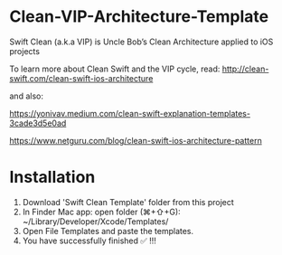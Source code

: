 # Clean-VIP-Architecture-Template
 Swift Clean (a.k.a VIP) is Uncle Bob’s Clean Architecture applied to iOS projects

 To learn more about Clean Swift and the VIP cycle, read: http://clean-swift.com/clean-swift-ios-architecture
 
 and also:
 
 https://yonivav.medium.com/clean-swift-explanation-templates-3cade3d5e0ad
 
 https://www.netguru.com/blog/clean-swift-ios-architecture-pattern
 
# Installation
1. Download 'Swift Clean Template' folder from this project
2. In Finder Mac app: open folder (⌘+⇧+G): ~/Library/Developer/Xcode/Templates/
3. Open File Templates and paste the templates.
4. You have successfully finished ✅ !!!

